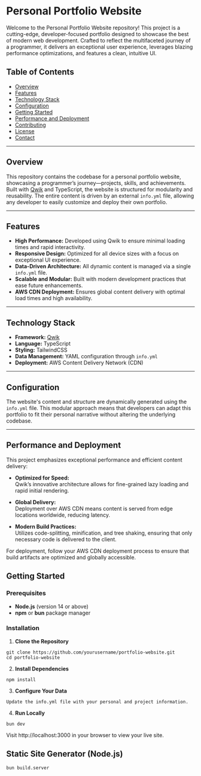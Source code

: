 # Personal Portfolio Website

Welcome to the Personal Portfolio Website repository! This project is a cutting-edge, developer-focused portfolio designed to showcase the best of modern web development. Crafted to reflect the multifaceted journey of a programmer, it delivers an exceptional user experience, leverages blazing performance optimizations, and features a clean, intuitive UI.

## Table of Contents

- [Overview](#overview)
- [Features](#features)
- [Technology Stack](#technology-stack)
- [Configuration](#configuration)
- [Getting Started](#getting-started)
- [Performance and Deployment](#performance-and-deployment)
- [Contributing](#contributing)
- [License](#license)
- [Contact](#contact)

---

## Overview

This repository contains the codebase for a personal portfolio website, showcasing a programmer’s journey—projects, skills, and achievements. Built with [Qwik](https://qwik.builder.io/) and TypeScript, the website is structured for modularity and reusability. The entire content is driven by an external `info.yml` file, allowing any developer to easily customize and deploy their own portfolio.

---

## Features

- **High Performance:** Developed using Qwik to ensure minimal loading times and rapid interactivity.
- **Responsive Design:** Optimized for all device sizes with a focus on exceptional UI experience.
- **Data-Driven Architecture:** All dynamic content is managed via a single `info.yml` file.
- **Scalable and Modular:** Built with modern development practices that ease future enhancements.
- **AWS CDN Deployment:** Ensures global content delivery with optimal load times and high availability.

---

## Technology Stack

- **Framework:** [Qwik](https://qwik.builder.io/)
- **Language:** TypeScript
- **Styling:** TailwindCSS
- **Data Management:** YAML configuration through `info.yml`
- **Deployment:** AWS Content Delivery Network (CDN)

---

## Configuration

The website's content and structure are dynamically generated using the `info.yml` file. This modular approach means that developers can adapt this portfolio to fit their personal narrative without altering the underlying codebase.

---

## Performance and Deployment

This project emphasizes exceptional performance and efficient content delivery:

- **Optimized for Speed:**  
  Qwik’s innovative architecture allows for fine-grained lazy loading and rapid initial rendering.

- **Global Delivery:**  
  Deployment over AWS CDN means content is served from edge locations worldwide, reducing latency.

- **Modern Build Practices:**  
  Utilizes code-splitting, minification, and tree shaking, ensuring that only necessary code is delivered to the client.

For deployment, follow your AWS CDN deployment process to ensure that build artifacts are optimized and globally accessible.

## Getting Started

### Prerequisites

- **Node.js** (version 14 or above)
- **npm** or **bun** package manager

### Installation

1. **Clone the Repository**
  ```
  git clone https://github.com/yourusername/portfolio-website.git
  cd portfolio-website
  ```

2. **Install Dependencies**
  ```
  npm install
  ```

3. **Configure Your Data**
  ```
  Update the info.yml file with your personal and project information.
  ```

4. **Run Locally**
  ```
  bun dev
  ```

Visit http://localhost:3000 in your browser to view your live site.

## Static Site Generator (Node.js)

```shell
bun build.server
```
